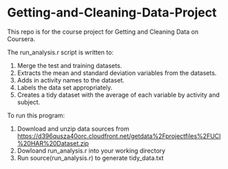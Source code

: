 # Getting-and-Cleaning-Data-Project
This repo is for the course project for Getting and Cleaning Data on Coursera.

The run_analysis.r script is written to:

1. Merge the test and training datasets.
2. Extracts the mean and standard deviation variables from the datasets.
3. Adds in activity names to the dataset.
4. Labels the data set appropriately.
5. Creates a tidy dataset with the average of each variable by activity and subject.

To run this program:
1. Download and unzip data sources from https://d396qusza40orc.cloudfront.net/getdata%2Fprojectfiles%2FUCI%20HAR%20Dataset.zip 
2. Dowloand run_analysis.r into your working directory
3. Run source(run_analysis.r) to generate tidy_data.txt


